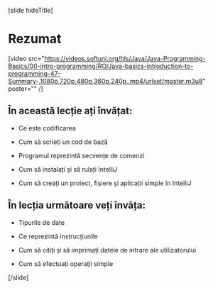 
[slide hideTitle]

# Rezumat

[video src="https://videos.softuni.org/hls/Java/Java-Programming-Basics/00-intro-programming/RO/Java-basics-introduction-to-programming-47-Summary-,1080p,720p,480p,360p,240p,.mp4/urlset/master.m3u8" poster="" /]

## În această lecție ați învățat:

- Ce este codificarea

- Cum să scrieți un cod de bază 

- Programul reprezintă secvențe de comenzi

- Cum să instalați și să rulați IntelliJ

- Cum să creați un proiect, fișiere și aplicații simple în IntelliJ

## În lecția următoare veți învăța:

- Tipurile de date 

- Ce reprezintă instrucțiunile

- Cum să citiți și să imprimați datele de intrare ale utilizatorului

- Cum să efectuați operații simple

[/slide]

